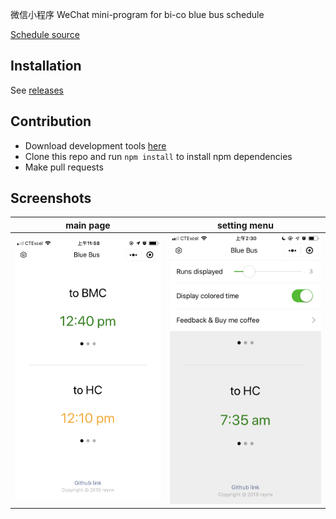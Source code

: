 微信小程序 WeChat mini-program for bi-co blue bus schedule

[Schedule source](https://www.brynmawr.edu/transportation/blue-bus-bi-co)

## Installation

See [releases](https://github.com/sgrayrw/blue-bus-miniprogram/releases)

## Contribution

- Download development tools [here](https://developers.weixin.qq.com/miniprogram/dev/devtools/download.html)
- Clone this repo and run `npm install` to install npm dependencies
- Make pull requests

## Screenshots



main page                  |  setting menu
:-------------------------:|:-------------------------:
![](imgs/screenshots/main-page.png)  |  ![](imgs/screenshots/setting-menu.png)
